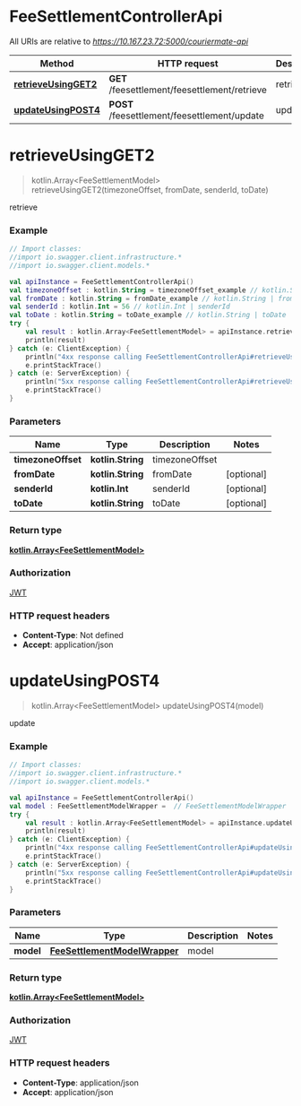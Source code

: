 # FeeSettlementControllerApi

All URIs are relative to *https://10.167.23.72:5000/couriermate-api*

Method | HTTP request | Description
------------- | ------------- | -------------
[**retrieveUsingGET2**](FeeSettlementControllerApi.md#retrieveUsingGET2) | **GET** /feesettlement/feesettlement/retrieve | retrieve
[**updateUsingPOST4**](FeeSettlementControllerApi.md#updateUsingPOST4) | **POST** /feesettlement/feesettlement/update | update


<a name="retrieveUsingGET2"></a>
# **retrieveUsingGET2**
> kotlin.Array&lt;FeeSettlementModel&gt; retrieveUsingGET2(timezoneOffset, fromDate, senderId, toDate)

retrieve

### Example
```kotlin
// Import classes:
//import io.swagger.client.infrastructure.*
//import io.swagger.client.models.*

val apiInstance = FeeSettlementControllerApi()
val timezoneOffset : kotlin.String = timezoneOffset_example // kotlin.String | timezoneOffset
val fromDate : kotlin.String = fromDate_example // kotlin.String | fromDate
val senderId : kotlin.Int = 56 // kotlin.Int | senderId
val toDate : kotlin.String = toDate_example // kotlin.String | toDate
try {
    val result : kotlin.Array<FeeSettlementModel> = apiInstance.retrieveUsingGET2(timezoneOffset, fromDate, senderId, toDate)
    println(result)
} catch (e: ClientException) {
    println("4xx response calling FeeSettlementControllerApi#retrieveUsingGET2")
    e.printStackTrace()
} catch (e: ServerException) {
    println("5xx response calling FeeSettlementControllerApi#retrieveUsingGET2")
    e.printStackTrace()
}
```

### Parameters

Name | Type | Description  | Notes
------------- | ------------- | ------------- | -------------
 **timezoneOffset** | **kotlin.String**| timezoneOffset |
 **fromDate** | **kotlin.String**| fromDate | [optional]
 **senderId** | **kotlin.Int**| senderId | [optional]
 **toDate** | **kotlin.String**| toDate | [optional]

### Return type

[**kotlin.Array&lt;FeeSettlementModel&gt;**](FeeSettlementModel.md)

### Authorization

[JWT](../README.md#JWT)

### HTTP request headers

 - **Content-Type**: Not defined
 - **Accept**: application/json

<a name="updateUsingPOST4"></a>
# **updateUsingPOST4**
> kotlin.Array&lt;FeeSettlementModel&gt; updateUsingPOST4(model)

update

### Example
```kotlin
// Import classes:
//import io.swagger.client.infrastructure.*
//import io.swagger.client.models.*

val apiInstance = FeeSettlementControllerApi()
val model : FeeSettlementModelWrapper =  // FeeSettlementModelWrapper | model
try {
    val result : kotlin.Array<FeeSettlementModel> = apiInstance.updateUsingPOST4(model)
    println(result)
} catch (e: ClientException) {
    println("4xx response calling FeeSettlementControllerApi#updateUsingPOST4")
    e.printStackTrace()
} catch (e: ServerException) {
    println("5xx response calling FeeSettlementControllerApi#updateUsingPOST4")
    e.printStackTrace()
}
```

### Parameters

Name | Type | Description  | Notes
------------- | ------------- | ------------- | -------------
 **model** | [**FeeSettlementModelWrapper**](FeeSettlementModelWrapper.md)| model |

### Return type

[**kotlin.Array&lt;FeeSettlementModel&gt;**](FeeSettlementModel.md)

### Authorization

[JWT](../README.md#JWT)

### HTTP request headers

 - **Content-Type**: application/json
 - **Accept**: application/json

